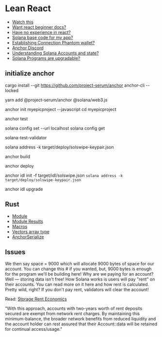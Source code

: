 # Lean React

- [Watch this](https://giphy.com/clips/hamlet-jJjb9AUHOiP3nJJMdy?utm_source=buildspace.so&utm_medium=buildspace_project)
- [Want react beginner docs?](https://reactjs.org/docs/getting-started.html?utm_source=buildspace.so&utm_medium=buildspace_project)
- [Have no experience in react?](https://scrimba.com/learn/learnreact)
- [Solana base code for my app?](https://github.com/buildspace/gif-portal-starter?utm_source=buildspace.so&utm_medium=buildspace_project)
- [Establishing Connection Phantom wallet?](https://docs.phantom.app/solana/integrating-phantom/extension-and-in-app-browser-web-apps/establishing-a-connection#eagerly-connecting?utm_source=buildspace.so&utm_medium=buildspace_project)
- [Anchor Discord](https://discord.com/invite/8HwmBtt2ss?utm_source=buildspace.so&utm_medium=buildspace_project)
- [Understanding Solana Accounts and state?](https://docs.solana.com/developing/programming-model/accounts?utm_source=buildspace.so&utm_medium=buildspace_project)
- [Solana Programs are upgradable?](https://docs.solana.com/cli/deploy-a-program#redeploy-a-program?utm_source=buildspace.so&utm_medium=buildspace_project)

## initialize anchor

<!-- install anchor cli -->
cargo install --git <https://github.com/project-serum/anchor> anchor-cli --locked

<!-- install Anchor's npm module and Solana Web3 JS  -->
yarn add @project-serum/anchor @solana/web3.js

<!-- initialize anchor project -->
anchor init myepicproject --javascript
cd myepicproject

<!-- run anchor test NOTE: make sure solanatest validator is not running, or it will conflict -->
anchor test

 <!-- set local host -->
solana config set --url localhost
solana config get

<!-- run test validator -->
solana-test-validator

<!-- Update Anchor.toml and lib.rs w/ new program id. Make sure Anchor.toml is on devnet. -->
<!-- This will create a new build for us with a program id -->
solana address -k target/deploy/solswipe-keypair.json  

<!-- Build after updating program id -->
anchor build

<!-- deploy to devnet -->
anchor deploy

<!-- How do we give idl to our web app? This is telling anchor to upload our idl for our program address, nice!!-->
anchor idl init  -f target/idl/solswipe.json `solana address -k target/deploy/solswipe-keypair.json`

<!-- Every time we redeploy we need to tell solana how the program api looks like -->
anchor idl upgrade

## Rust

- [Module](https://stevedonovan.github.io/rust-gentle-intro/4-modules.html?utm_source=buildspace.so&utm_medium=buildspace_project)
- [Module Results](https://doc.rust-lang.org/std/result/?utm_source=buildspace.so&utm_medium=buildspace_project)
- [Macros](https://web.mit.edu/rust-lang_v1.25/arch/amd64_ubuntu1404/share/doc/rust/html/book/first-edition/macros.html?utm_source=buildspace.so&utm_medium=buildspace_project)
- [Vectors array type](https://doc.rust-lang.org/std/vec/struct.Vec.html?utm_source=buildspace.so&utm_medium=buildspace_project)
- [AnchorSerialize](https://docs.rs/anchor-lang/0.4.0/anchor_lang/trait.AnchorSerialize.html?utm_source=buildspace.so&utm_medium=buildspace_project)

## Issues

We then say space = 9000 which will allocate 9000 bytes of space for our account. You can change this # if you wanted, but, 9000 bytes is enough for the program we'll be building here!
Why are we paying for an account? Well — storing data isn't free! How Solana works is users will pay "rent" on their accounts. You can read more on it here and how rent is calculated. Pretty wild, right? If you don't pay rent, validators will clear the account!

Read: [Storage Rent Economics](https://docs.solana.com/storage_rent_economics?utm_source=buildspace.so&utm_medium=buildspace_project)

"With this approach, accounts with two-years worth of rent deposits secured are exempt from network rent charges. By maintaining this minimum-balance, the broader network benefits from reduced liquidity and the account holder can rest assured that their Account::data will be retained for continual access/usage."
